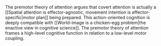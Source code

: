 The premotor theory of attention argues that covert attention is actually a [[Spatial attention is effector-agnostic, movement intention is effector-specific|motor plan]] being prepared. This action-oriented cognition is deeply compatible with [[World-image is a chicken-egg problem|the enactive view in cognitive science]]. The premotor theory of attention frames a high-level cognitive function in relation to a low-level motor coupling.